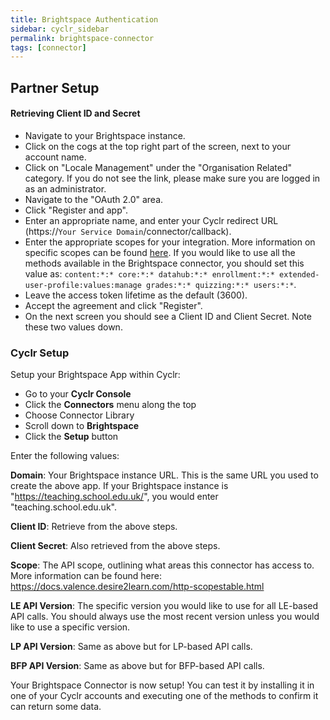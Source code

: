 ```yaml
---
title: Brightspace Authentication
sidebar: cyclr_sidebar
permalink: brightspace-connector
tags: [connector]
---
```


## Partner Setup

#### Retrieving Client ID and Secret
*   Navigate to your Brightspace instance. 
*   Click on the cogs at the top right part of the screen, next to your account name. 
*   Click on "Locale Management" under the "Organisation Related" category. If you do not see the link, please make sure you are logged in as an administrator.
*   Navigate to the "OAuth 2.0" area.
*   Click "Register and app".
*   Enter an appropriate name, and enter your Cyclr redirect URL (https://``Your Service Domain``/connector/callback).
*   Enter the appropriate scopes for your integration. More information on specific scopes can be found [here](https://docs.valence.desire2learn.com/http-scopestable.html). If you would like to use all the methods available in the Brightspace connector, you should set this value as: `content:*:* core:*:* datahub:*:* enrollment:*:* extended-user-profile:values:manage grades:*:* quizzing:*:* users:*:*`.
*   Leave the access token lifetime as the default (3600).
*   Accept the agreement and click "Register".
*   On the next screen you should see a Client ID and Client Secret. Note these two values down.

### Cyclr Setup

Setup your Brightspace App within Cyclr:

*   Go to your **Cyclr Console**
*   Click the **Connectors** menu along the top
*   Choose Connector Library
*   Scroll down to **Brightspace**
*   Click the **Setup** button

Enter the following values:

**Domain**: Your Brightspace instance URL. This is the same URL you used to create the above app. If your Brightspace instance is "https://teaching.school.edu.uk/", you would enter "teaching.school.edu.uk".

**Client ID**: Retrieve from the above steps.

**Client Secret**: Also retrieved from the above steps.

**Scope**: The API scope, outlining what areas this connector has access to. More information can be found here: https://docs.valence.desire2learn.com/http-scopestable.html

**LE API Version**: The specific version you would like to use for all LE-based API calls. You should always use the most recent version unless you would like to use a specific version.

**LP API Version**: Same as above but for LP-based API calls.

**BFP API Version**: Same as above but for BFP-based API calls.


Your Brightspace Connector is now setup! You can test it by installing it in one of your Cyclr accounts and executing one of the methods to confirm it can return some data.
